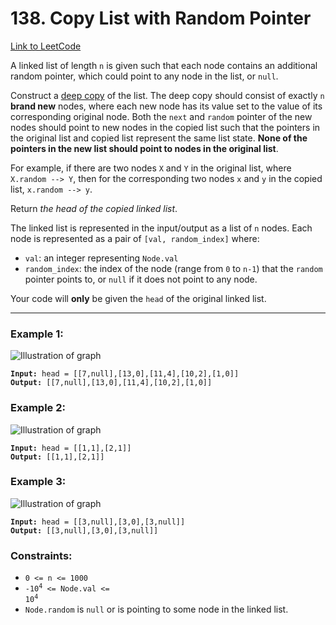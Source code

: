 # 138. Copy List with Random Pointer

[Link to LeetCode](https://leetcode.com/problems/copy-list-with-random-pointer/)

A linked list of length `n` is given such that each node contains an additional random pointer, which could point to any node in the list, or `null`.

Construct a [deep copy](https://en.wikipedia.org/wiki/Object_copying#Deep_copy) of the list. The deep copy should consist of exactly `n` **brand new** nodes, where each new node has its value set to the value of its corresponding original node. Both the `next` and `random` pointer of the new nodes should point to new nodes in the copied list such that the pointers in the original list and copied list represent the same list state. **None of the pointers in the new list should point to nodes in the original list**.

For example, if there are two nodes `X` and `Y` in the original list, where `X.random --> Y`, then for the corresponding two nodes `x` and `y` in the copied list, `x.random --> y`.

Return _the head of the copied linked list_.

The linked list is represented in the input/output as a list of `n` nodes. Each node is represented as a pair of `[val, random_index]` where:

* `val`: an integer representing `Node.val`
* `random_index`: the index of the node (range from `0` to `n-1`) that the `random` pointer points to, or `null` if it does not point to any node.

Your code will **only** be given the `head` of the original linked list.

---

### Example 1:

![Illustration of graph](https://assets.leetcode.com/uploads/2019/12/18/e1.png)

<pre><code><strong>Input:</strong> head = [[7,null],[13,0],[11,4],[10,2],[1,0]]
<strong>Output:</strong> [[7,null],[13,0],[11,4],[10,2],[1,0]]</code></pre>

### Example 2:

![Illustration of graph](https://assets.leetcode.com/uploads/2019/12/18/e2.png)

<pre><code><strong>Input:</strong> head = [[1,1],[2,1]]
<strong>Output:</strong> [[1,1],[2,1]]</code></pre>

### Example 3:

![Illustration of graph](https://assets.leetcode.com/uploads/2019/12/18/e3.png)

<pre><code><strong>Input:</strong> head = [[3,null],[3,0],[3,null]]
<strong>Output:</strong> [[3,null],[3,0],[3,null]]</code></pre>

### Constraints:

* `0 <= n <= 1000`
* <code>-10<sup>4</sup> <= Node.val <= 10<sup>4</sup></code>
* `Node.random` is `null` or is pointing to some node in the linked list.